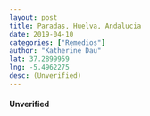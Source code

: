 ```yaml
---
layout: post
title: Paradas, Huelva, Andalucia
date: 2019-04-10
categories: ["Remedios"]
author: "Katherine Dau"
lat: 37.2899959
lng: -5.4962275
desc: (Unverified)
---
```

#### Unverified
